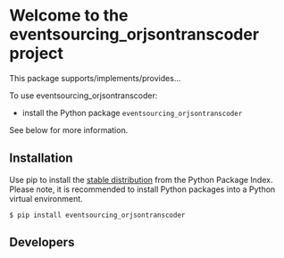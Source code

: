 # Welcome to the eventsourcing_orjsontranscoder project

This package supports/implements/provides...

To use eventsourcing_orjsontranscoder:
* install the Python package `eventsourcing_orjsontranscoder`

See below for more information.

## Installation

Use pip to install the [stable distribution](https://pypi.org/project/eventsourcing_orjsontranscoder/)
from the Python Package Index. Please note, it is recommended to
install Python packages into a Python virtual environment.

    $ pip install eventsourcing_orjsontranscoder

## Developers

